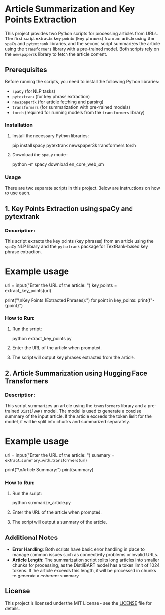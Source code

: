 # Article Summarization and Key Points Extraction

This project provides two Python scripts for processing articles from URLs. The first script extracts key points (key phrases) from an article using the `spaCy` and `pytextrank` libraries, and the second script summarizes the article using the `transformers` library with a pre-trained model. Both scripts rely on the `newspaper3k` library to fetch the article content.

## Prerequisites

Before running the scripts, you need to install the following Python libraries:

- `spaCy` (for NLP tasks)
- `pytextrank` (for key phrase extraction)
- `newspaper3k` (for article fetching and parsing)
- `transformers` (for summarization with pre-trained models)
- `torch` (required for running models from the `transformers` library)

### Installation

1. Install the necessary Python libraries:

   pip install spacy pytextrank newspaper3k transformers torch


2. Download the `spaCy` model:

   python -m spacy download en_core_web_sm


### Usage

There are two separate scripts in this project. Below are instructions on how to use each.

## 1. Key Points Extraction using spaCy and pytextrank

### Description:
This script extracts the key points (key phrases) from an article using the `spaCy` NLP library and the `pytextrank` package for TextRank-based key phrase extraction.

# Example usage
url = input("Enter the URL of the article: ")
key_points = extract_key_points(url)

print("\nKey Points (Extracted Phrases):")
for point in key_points:
    print(f"- {point}")

### How to Run:

1. Run the script:

   python extract_key_points.py


2. Enter the URL of the article when prompted.
3. The script will output key phrases extracted from the article.


## 2. Article Summarization using Hugging Face Transformers

### Description:
This script summarizes an article using the `transformers` library and a pre-trained `DistilBART` model. The model is used to generate a concise summary of the input article. If the article exceeds the token limit for the model, it will be split into chunks and summarized separately.

# Example usage
url = input("Enter the URL of the article: ")
summary = extract_summary_with_transformers(url)

print("\nArticle Summary:")
print(summary)

### How to Run:

1. Run the script:

   python summarize_article.py


2. Enter the URL of the article when prompted.
3. The script will output a summary of the article.

## Additional Notes

- **Error Handling**: Both scripts have basic error handling in place to manage common issues such as connectivity problems or invalid URLs.
- **Article Length**: The summarization script splits long articles into smaller chunks for processing, as the DistilBART model has a token limit of 1024 tokens. If the article exceeds this length, it will be processed in chunks to generate a coherent summary.
  

## License

This project is licensed under the MIT License - see the [LICENSE](LICENSE) file for details.
